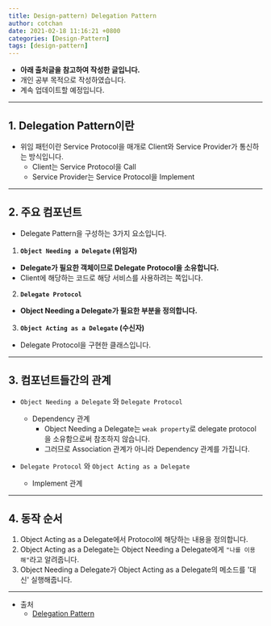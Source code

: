 ```yaml
---
title: Design-pattern) Delegation Pattern
author: cotchan
date: 2021-02-18 11:16:21 +0800
categories: [Design-Pattern]
tags: [design-pattern]
---
```


+ **아래 출처글을 참고하여 작성한 글입니다.**
+ 개인 공부 목적으로 작성하였습니다.
+ 계속 업데이트할 예정입니다.

---

## 1. Delegation Pattern이란

+ 위임 패턴이란 Service Protocol을 매개로 Client와 Service Provider가 통신하는 방식입니다.
  + Client는 Service Protocol을 Call
  + Service Provider는 Service Protocol을 Implement

---

## 2. 주요 컴포넌트 

+ Delegate Pattern을 구성하는 3가지 요소입니다.

1. **`Object Needing a Delegate` (위임자)**
  + **Delegate가 필요한 객체이므로 Delegate Protocol을 소유합니다.**
  + Client에 해당하는 코드로 해당 서비스를 사용하려는 쪽입니다.
2. **`Delegate Protocol`**
  + **Object Needing a Delegate가 필요한 부분을 정의합니다.**
3. **`Object Acting as a Delegate` (수신자)**
  + Delegate Protocol을 구현한 클래스입니다.

---

## 3. 컴포넌트들간의 관계

+ `Object Needing a Delegate` 와 `Delegate Protocol`
  + Dependency 관계
    + Object Needing a Delegate는 `weak property`로 delegate protocol을 소유함으로써 참조하지 않습니다.
    + 그러므로 Association 관계가 아니라 Dependency 관계를 가집니다.

+ `Delegate Protocol` 와 `Object Acting as a Delegate` 
  + Implement 관계

---

## 4. 동작 순서

1. Object Acting as a Delegate에서 Protocol에 해당하는 내용을 정의합니다.
2. Object Acting as a Delegate는 Object Needing a Delegate에게 `"나를 이용해"`라고 알려줍니다.
3. Object Needing a Delegate가 Object Acting as a Delegate의 메소드를 '대신' 실행해줍니다.
 
---

+ 출처
    + [Delegation Pattern](https://brunch.co.kr/@yoonms/20)
